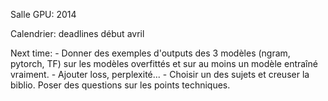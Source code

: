 Salle GPU: 2014

Calendrier: deadlines début avril

Next time:
    - Donner des exemples d'outputs des 3 modèles (ngram, pytorch, TF) sur les modèles overfittés et sur au moins un modèle entraîné vraiment.
    - Ajouter loss, perplexité...
    - Choisir un des sujets et creuser la biblio. Poser des questions sur les points techniques.
 
